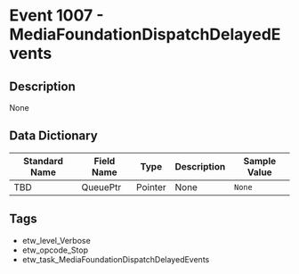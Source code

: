 # Event 1007 - MediaFoundationDispatchDelayedEvents

## Description
None

## Data Dictionary
|Standard Name|Field Name|Type|Description|Sample Value|
|---|---|---|---|---|
|TBD|QueuePtr|Pointer|None|`None`|

## Tags
* etw_level_Verbose
* etw_opcode_Stop
* etw_task_MediaFoundationDispatchDelayedEvents